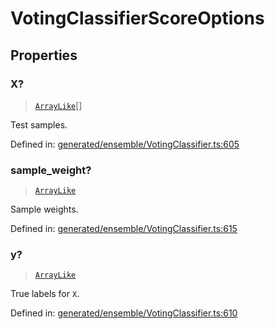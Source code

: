 # VotingClassifierScoreOptions

## Properties

### X?

> [`ArrayLike`](../types/ArrayLike.md)[]

Test samples.

Defined in:  [generated/ensemble/VotingClassifier.ts:605](https://github.com/transitive-bullshit/scikit-learn-ts/blob/92ab806/packages/sklearn/src/generated/ensemble/VotingClassifier.ts#L605)

### sample\_weight?

> [`ArrayLike`](../types/ArrayLike.md)

Sample weights.

Defined in:  [generated/ensemble/VotingClassifier.ts:615](https://github.com/transitive-bullshit/scikit-learn-ts/blob/92ab806/packages/sklearn/src/generated/ensemble/VotingClassifier.ts#L615)

### y?

> [`ArrayLike`](../types/ArrayLike.md)

True labels for `X`.

Defined in:  [generated/ensemble/VotingClassifier.ts:610](https://github.com/transitive-bullshit/scikit-learn-ts/blob/92ab806/packages/sklearn/src/generated/ensemble/VotingClassifier.ts#L610)
